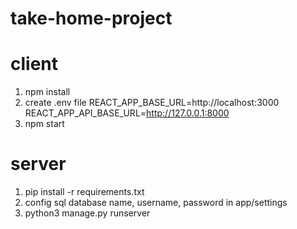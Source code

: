 # take-home-project

# client
1. npm install
2. create .env file
    REACT_APP_BASE_URL=http://localhost:3000
    REACT_APP_API_BASE_URL=http://127.0.0.1:8000
3. npm start
# server
1. pip install -r requirements.txt
2. config sql database name, username, password in app/settings
3. python3 manage.py runserver
